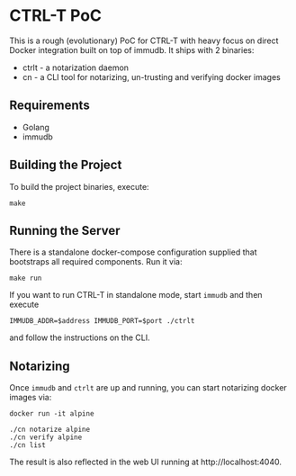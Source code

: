 # CTRL-T PoC
This is a rough (evolutionary) PoC for CTRL-T with heavy focus
on direct Docker integration built on top of immudb. It ships with 2 binaries:

* ctrlt - a notarization daemon
* cn - a CLI tool for notarizing, un-trusting and verifying docker images

## Requirements

* Golang
* immudb

## Building the Project
To build the project binaries, execute:

    make

## Running the Server
There is a standalone docker-compose configuration supplied that bootstraps
all required components. Run it via:

    make run

If you want to run CTRL-T in standalone mode, start `immudb` and then execute

    IMMUDB_ADDR=$address IMMUDB_PORT=$port ./ctrlt

and follow the instructions on the CLI.

## Notarizing
Once `immudb` and `ctrlt` are up and running, you can start notarizing docker
images via:

    docker run -it alpine

    ./cn notarize alpine
    ./cn verify alpine
    ./cn list

The result is also reflected in the web UI running at http://localhost:4040.
